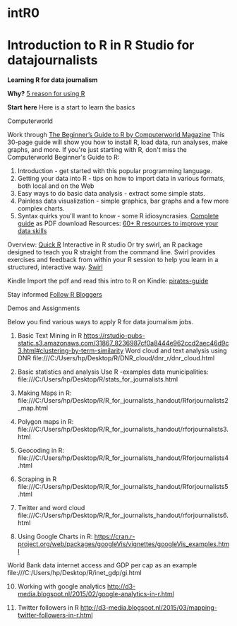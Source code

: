 # intR0
# Introduction to R in R Studio for datajournalists
**Learning R for data journalism**

**Why?**
[5 reason for using R](http://memeburn.com/2014/05/5-compelling-arguments-for-using-r-in-data-journalism/) 


**Start here**
Here is a start to learn the basics

Computerworld

Work through [The Beginner’s Guide to R by Computerworld Magazine](https://www.computerworld.com/article/2497143/business-intelligence/business-intelligence-beginner-s-guide-to-r-introduction.html)
This 30-page guide will show you how to install R, load data, run analyses, make graphs, and more. 
If you're just starting with R, don't miss the Computerworld Beginner's Guide to R:
1. Introduction - get started with this popular programming language. 
2. Getting your data into R - tips on how to import data in various formats, both local and on the Web
3. Easy ways to do basic data analysis - extract some simple stats. 
4. Painless data visualization - simple graphics, bar graphs and a few more complex charts. 
5. Syntax quirks you'll want to know - some R idiosyncrasies. 
[Complete guide](https://www.computerworld.com/article/2884322/application-development/learn-r-programming-basics-with-our-pdf.html#tk.ctw-eos) as PDF download 
Resources:
[60+ R resources to improve your data skills](https://www.computerworld.com/article/2497464/business-intelligence/top-r-language-resources-to-improve-your-data-skills.html)

Overview: [Quick R](http://www.statmethods.net/) 
Interactive in R studio
Or try swirl, an R package designed to teach you R straight from the command line. Swirl provides exercises and feedback from within your R session to help you learn in a structured, interactive way. 
[Swirl](https://www.rstudio.com/online-learning/) 

Kindle 
Import the pdf and read this intro to R on Kindle:
[pirates-guide](https://www.r-bloggers.com/yarrr-the-pirates-guide-to-r-2/) 

Stay informed
[Follow R Bloggers](https://www.r-bloggers.com) 



Demos and Assignments

Below you find various ways to apply R for data journalism jobs.

1. Basic Text Mining in R
https://rstudio-pubs-static.s3.amazonaws.com/31867_8236987cf0a8444e962ccd2aec46d9c3.html#clustering-by-term-similarity 
Word cloud and text analysis using DNR
file:///C:/Users/hp/Desktop/R/DNR_cloud/dnr_r/dnr_cloud.html 
2. Basic statistics and analysis
Use R -examples data municipalities: 
file:///C:/Users/hp/Desktop/R/stats_for_journalists.html 

3. Making Maps in R:
file:///C:/Users/hp/Desktop/R/R_for_journalists_handout/Rforjournalists2_map.html 

4. Polygon maps in R:
file:///C:/Users/hp/Desktop/R/R_for_journalists_handout/rforjournalists3.html 

5. Geocoding in R:
file:///C:/Users/hp/Desktop/R/R_for_journalists_handout/Rforjournalists4.html 

6. Scraping in R
file:///C:/Users/hp/Desktop/R/R_for_journalists_handout/Rforjournalists5.html 
7. Twitter and word cloud
file:///C:/Users/hp/Desktop/R/R_for_journalists_handout/rforjournalists6.html 

9. Using Google Charts in R:
https://cran.r-project.org/web/packages/googleVis/vignettes/googleVis_examples.html 

World Bank data internet access and GDP per cap as an example
file:///C:/Users/hp/Desktop/R/inet_gdp/gi.html 

10. Working with google analytics
http://d3-media.blogspot.nl/2015/02/google-analytics-in-r.html 

11. Twitter followers in R
http://d3-media.blogspot.nl/2015/03/mapping-twitter-followers-in-r.html 






